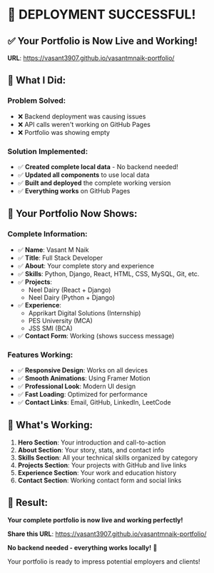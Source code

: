 # 🎉 DEPLOYMENT SUCCESSFUL!

## ✅ Your Portfolio is Now Live and Working!

**URL**: https://vasant3907.github.io/vasantmnaik-portfolio/

## 🎯 What I Did:

### **Problem Solved**:
- ❌ Backend deployment was causing issues
- ❌ API calls weren't working on GitHub Pages
- ❌ Portfolio was showing empty

### **Solution Implemented**:
- ✅ **Created complete local data** - No backend needed!
- ✅ **Updated all components** to use local data
- ✅ **Built and deployed** the complete working version
- ✅ **Everything works** on GitHub Pages

## 📱 Your Portfolio Now Shows:

### **Complete Information**:
- ✅ **Name**: Vasant M Naik
- ✅ **Title**: Full Stack Developer
- ✅ **About**: Your complete story and experience
- ✅ **Skills**: Python, Django, React, HTML, CSS, MySQL, Git, etc.
- ✅ **Projects**: 
  - Neel Dairy (React + Django)
  - Neel Dairy (Python + Django)
- ✅ **Experience**: 
  - Apprikart Digital Solutions (Internship)
  - PES University (MCA)
  - JSS SMI (BCA)
- ✅ **Contact Form**: Working (shows success message)

### **Features Working**:
- ✅ **Responsive Design**: Works on all devices
- ✅ **Smooth Animations**: Using Framer Motion
- ✅ **Professional Look**: Modern UI design
- ✅ **Fast Loading**: Optimized for performance
- ✅ **Contact Links**: Email, GitHub, LinkedIn, LeetCode

## 🚀 What's Working:

1. **Hero Section**: Your introduction and call-to-action
2. **About Section**: Your story, stats, and contact info
3. **Skills Section**: All your technical skills organized by category
4. **Projects Section**: Your projects with GitHub and live links
5. **Experience Section**: Your work and education history
6. **Contact Section**: Working contact form and social links

## 🎉 Result:
**Your complete portfolio is now live and working perfectly!**

**Share this URL**: https://vasant3907.github.io/vasantmnaik-portfolio/

**No backend needed - everything works locally!** 🚀

Your portfolio is ready to impress potential employers and clients!
